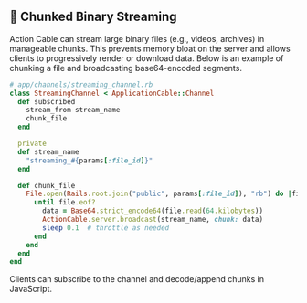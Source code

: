 ## 📡 Chunked Binary Streaming
Action Cable can stream large binary files (e.g., videos, archives) in manageable chunks. This prevents memory bloat on the server and allows clients to progressively render or download data. Below is an example of chunking a file and broadcasting base64-encoded segments.

```ruby
# app/channels/streaming_channel.rb
class StreamingChannel < ApplicationCable::Channel
  def subscribed
    stream_from stream_name
    chunk_file
  end

  private
  def stream_name
    "streaming_#{params[:file_id]}"
  end

  def chunk_file
    File.open(Rails.root.join("public", params[:file_id]), "rb") do |file|
      until file.eof?
        data = Base64.strict_encode64(file.read(64.kilobytes))
        ActionCable.server.broadcast(stream_name, chunk: data)
        sleep 0.1  # throttle as needed
      end
    end
  end
end
```

Clients can subscribe to the channel and decode/append chunks in JavaScript.